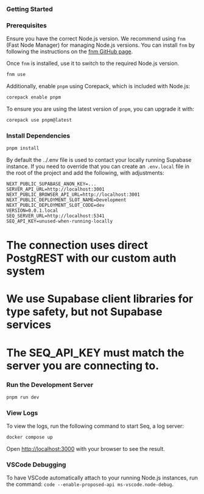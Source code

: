 ### Getting Started

### Prerequisites

Ensure you have the correct Node.js version. We recommend using `fnm` (Fast Node Manager) for managing Node.js versions. You can install `fnm` by following the instructions on the [fnm GitHub page](https://github.com/Schniz/fnm).

Once `fnm` is installed, use it to switch to the required Node.js version.

```bash
fnm use
```

Additionally, enable `pnpm` using Corepack, which is included with Node.js:

```bash
corepack enable pnpm
```
To ensure you are using the latest version of `pnpm`, you can upgrade it with:

```bash
corepack use pnpm@latest
```

### Install Dependencies

```bash
pnpm install
```

By default the ../.env file is used to contact your locally running
Supabase instance. If you need to override that you can create
an `.env.local` file in the root of the project and add the following,
with adjustments:

```env
NEXT_PUBLIC_SUPABASE_ANON_KEY=...
SERVER_API_URL=http://localhost:3001
NEXT_PUBLIC_BROWSER_API_URL=http://localhost:3001
NEXT_PUBLIC_DEPLOYMENT_SLOT_NAME=Development
NEXT_PUBLIC_DEPLOYMENT_SLOT_CODE=dev
VERSION=0.0.1.local
SEQ_SERVER_URL=http://localhost:5341
SEQ_API_KEY=unused-when-running-locally
```

# The connection uses direct PostgREST with our custom auth system
# We use Supabase client libraries for type safety, but not Supabase services
# The SEQ_API_KEY must match the server you are connecting to.

### Run the Development Server

```bash
pnpm run dev
```

### View Logs

To view the logs, run the following command to start Seq, a log server:

```bash
docker compose up
```

Open [http://localhost:3000](http://localhost:3000) with your browser to see the result.

### VSCode Debugging

To have VSCode automatically attach to your running Node.js instances, run the command:
`code --enable-proposed-api ms-vscode.node-debug`.
